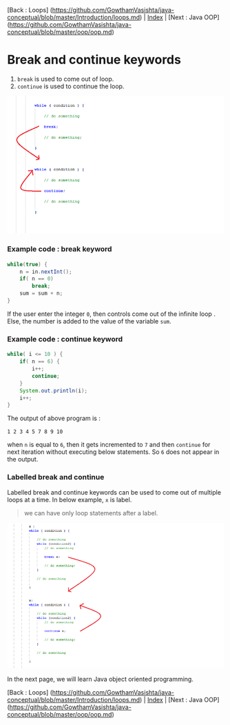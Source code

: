 [Back : Loops] (https://github.com/GowthamVasishta/java-conceptual/blob/master/Introduction/loops.md) | [Index](https://github.com/GowthamVasishta/java-conceptual/tree/master/Introduction) | [Next : Java OOP] (https://github.com/GowthamVasishta/java-conceptual/blob/master/oop/oop.md)

# Break and continue keywords

 1. `break` is used to come out of loop.
 2. `continue` is used to continue the loop.

![Break and continue keywords](https://github.com/GowthamVasishta/java-conceptual/blob/master/Introduction/break.png)

### Example code : break keyword

```java
while(true) {
	n = in.nextInt();
	if( n == 0)
		break;
	sum = sum + n;
}

```
If the user enter the integer `0`, then controls come out of the infinite loop . Else, the number is added to the value of the variable `sum`.

### Example code : continue keyword

```java
while( i <= 10 ) {
	if( n == 6) {
		i++;
		continue;
	}
	System.out.println(i);
	i++;
}

```

The output of above program is : 

    1 2 3 4 5 7 8 9 10

when `n` is equal to `6`, then it gets incremented to `7` and then `continue` for next iteration without executing below statements. So `6` does not appear in the output.

### Labelled break and continue

Labelled break and continue keywords can be used to come out of multiple loops at a time. In below example, `x` is label.

> we can have only loop statements after a label.

![Labelled break and continue](https://github.com/GowthamVasishta/java-conceptual/blob/master/Introduction/label.png)

In the next page, we will learn Java object oriented programming.

[Back : Loops] (https://github.com/GowthamVasishta/java-conceptual/blob/master/Introduction/loops.md) | [Index](https://github.com/GowthamVasishta/java-conceptual/tree/master/Introduction) | [Next : Java OOP] (https://github.com/GowthamVasishta/java-conceptual/blob/master/oop/oop.md)
